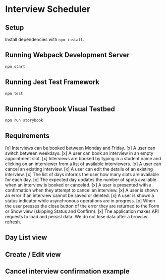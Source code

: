 # Interview Scheduler

## Setup

Install dependencies with `npm install`.

## Running Webpack Development Server

```sh
npm start
```

## Running Jest Test Framework

```sh
npm test
```

## Running Storybook Visual Testbed

```sh
npm run storybook
```
## Requirements
[x] Interviews can be booked between Monday and Friday.
[x] A user can switch between weekdays.
[x] A user can book an interview in an empty appointment slot.
[x] Interviews are booked by typing in a student name and clicking on an interviewer from a list of available interviewers.
[x] A user can cancel an existing interview.
[x] A user can edit the details of an existing interview.
[x] The list of days informs the user how many slots are available for each day.
[x] The expected day updates the number of spots available when an interview is booked or canceled.
[x] A user is presented with a confirmation when they attempt to cancel an interview.
[x] A user is shown an error if an interview cannot be saved or deleted.
[x] A user is shown a status indicator while asynchronous operations are in progress.
[x] When the user presses the close button of the error they are returned to the Form or Show view (skipping Status and Confirm).
[x] The application makes API requests to load and persist data. We do not lose data after a browser refresh.

## Day List view


## Create / Edit view


## Cancel interview confirmation example
